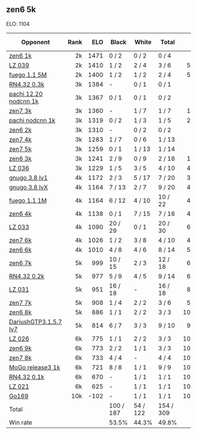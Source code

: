 ## zen6 5k ##

ELO: 1104

Opponent | Rank | ELO | Black | White | Total | Win rate
---------|-----:|----:|-------|-------|-------|-------:
[zen6 1k](zen6%201k.md) | 2k | 1471 | 0 / 2 | 0 / 2 | 0 / 4 | 0.0%
[LZ 039](LZ%20039.md) | 2k | 1410 | 1 / 2 | 2 / 4 | 3 / 6 | 50.0%
[fuego 1.1 5M](fuego%201.1%205M.md) | 2k | 1400 | 1 / 2 | 1 / 2 | 2 / 4 | 50.0%
[RN4.32 0.3k](RN4.32%200.3k.md) | 3k | 1384 | - | 0 / 1 | 0 / 1 | 0.0%
[pachi 12.20 nodcnn 1k](pachi%2012.20%20nodcnn%201k.md) | 3k | 1367 | 0 / 1 | 0 / 1 | 0 / 2 | 0.0%
[zen7 3k](zen7%203k.md) | 3k | 1360 | - | 1 / 7 | 1 / 7 | 14.3%
[pachi nodcnn 1k](pachi%20nodcnn%201k.md) | 3k | 1319 | 0 / 2 | 1 / 3 | 1 / 5 | 20.0%
[zen6 2k](zen6%202k.md) | 3k | 1310 | - | 0 / 2 | 0 / 2 | 0.0%
[zen7 4k](zen7%204k.md) | 3k | 1283 | 1 / 7 | 0 / 6 | 1 / 13 | 7.7%
[zen7 5k](zen7%205k.md) | 3k | 1259 | 0 / 1 | 1 / 13 | 1 / 14 | 7.1%
[zen6 3k](zen6%203k.md) | 3k | 1241 | 2 / 9 | 0 / 9 | 2 / 18 | 11.1%
[LZ 036](LZ%20036.md) | 3k | 1229 | 1 / 5 | 3 / 5 | 4 / 10 | 40.0%
[gnugo 3.8 lv1](gnugo%203.8%20lv1.md) | 4k | 1172 | 2 / 3 | 5 / 17 | 7 / 20 | 35.0%
[gnugo 3.8 lvX](gnugo%203.8%20lvX.md) | 4k | 1164 | 7 / 13 | 2 / 7 | 9 / 20 | 45.0%
[fuego 1.1 1M](fuego%201.1%201M.md) | 4k | 1164 | 6 / 12 | 4 / 10 | 10 / 22 | 45.5%
[zen6 4k](zen6%204k.md) | 4k | 1138 | 0 / 1 | 7 / 15 | 7 / 16 | 43.8%
[LZ 033](LZ%20033.md) | 4k | 1090 | 20 / 29 | 0 / 1 | 20 / 30 | 66.7%
[zen7 6k](zen7%206k.md) | 4k | 1026 | 1 / 2 | 3 / 8 | 4 / 10 | 40.0%
[zen6 6k](zen6%206k.md) | 4k | 1010 | 4 / 8 | 4 / 6 | 8 / 14 | 57.1%
[zen6 7k](zen6%207k.md) | 5k | 999 | 10 / 15 | 2 / 3 | 12 / 18 | 66.7%
[RN4.32 0.2k](RN4.32%200.2k.md) | 5k | 977 | 5 / 9 | 4 / 5 | 9 / 14 | 64.3%
[LZ 031](LZ%20031.md) | 5k | 951 | 16 / 18 | - | 16 / 18 | 88.9%
[zen7 7k](zen7%207k.md) | 5k | 908 | 1 / 4 | 2 / 2 | 3 / 6 | 50.0%
[zen6 8k](zen6%208k.md) | 5k | 886 | 1 / 1 | 2 / 2 | 3 / 3 | 100.0%
[DariushGTP3.1.5.7 lv7](DariushGTP3.1.5.7%20lv7.md) | 5k | 814 | 6 / 7 | 3 / 3 | 9 / 10 | 90.0%
[LZ 026](LZ%20026.md) | 6k | 775 | 1 / 1 | 2 / 2 | 3 / 3 | 100.0%
[zen6 9k](zen6%209k.md) | 6k | 773 | 2 / 2 | 1 / 1 | 3 / 3 | 100.0%
[zen7 8k](zen7%208k.md) | 6k | 733 | 4 / 4 | - | 4 / 4 | 100.0%
[MoGo release3 1k](MoGo%20release3%201k.md) | 6k | 721 | 8 / 8 | 1 / 1 | 9 / 9 | 100.0%
[RN4.32 0.1k](RN4.32%200.1k.md) | 6k | 670 | - | 1 / 1 | 1 / 1 | 100.0%
[LZ 021](LZ%20021.md) | 6k | 625 | - | 1 / 1 | 1 / 1 | 100.0%
[Go169](Go169.md) | 10k | -102 | - | 1 / 1 | 1 / 1 | 100.0%
Total | | | 100 / 187 | 54 / 122 | 154 / 309 | 
Win rate| | | 53.5% | 44.3% | 49.8% | 
